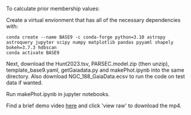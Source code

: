 To calculate prior membership values:

Create a virtual envionment that has all of the necessary dependencies with:
```
conda create --name BASE9 -c conda-forge python=3.10 astropy astroquery jupyter scipy numpy matplotlib pandas pyyaml shapely bokeh=3.7.3 hdbscan
conda activate BASE9
```
Next, download the Hunt2023.tsv, PARSEC.model.zip (then unzip), template_base9.yaml, getGaiadata.py and makePhot.ipynb into the same directory.  Also download NGC_188_GaiaData.ecsv to run the code on test data if wanted.

Run makePhot.ipynb in jupyter notebooks.

Find a brief demo video [here](https://github.com/ANNACRNN/BASE9_demo/blob/main/demo_2025_0624.mp4) and click 'view raw' to download the mp4.

